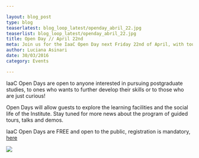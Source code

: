 ```yaml
---

layout: blog_post
type: blog
teaserlatest: blog_loop_latest/openday_abril_22.jpg
teaserlist: blog_loop_latest/openday_abril_22.jpg
title: Open Day // April 22nd
meta: Join us for the IaaC Open Day next Friday 22nd of April, with tours, demos, conferences and much more.
author: Luciana Asinari
date: 30/03/2016
category: Events

---
```





IaaC Open Days are open to anyone interested in pursuing postgraduate studies, to ones who wants to further develop their skills or to those who are just curious!

Open Days will allow guests to explore the learning facilities and the social life of the Institute. Stay tuned for more news about the program of guided tours, talks and demos.

IaaC Open Days are FREE and open to the public, registration is mandatory, <a target="_blank" href="http://ow.ly/ZwWWo"><u> here</u></a> 


<img src="{{site.baseurl}}{{ site.url }}/img/blog/blog_loop_latest/openday_abril_22.jpg">



